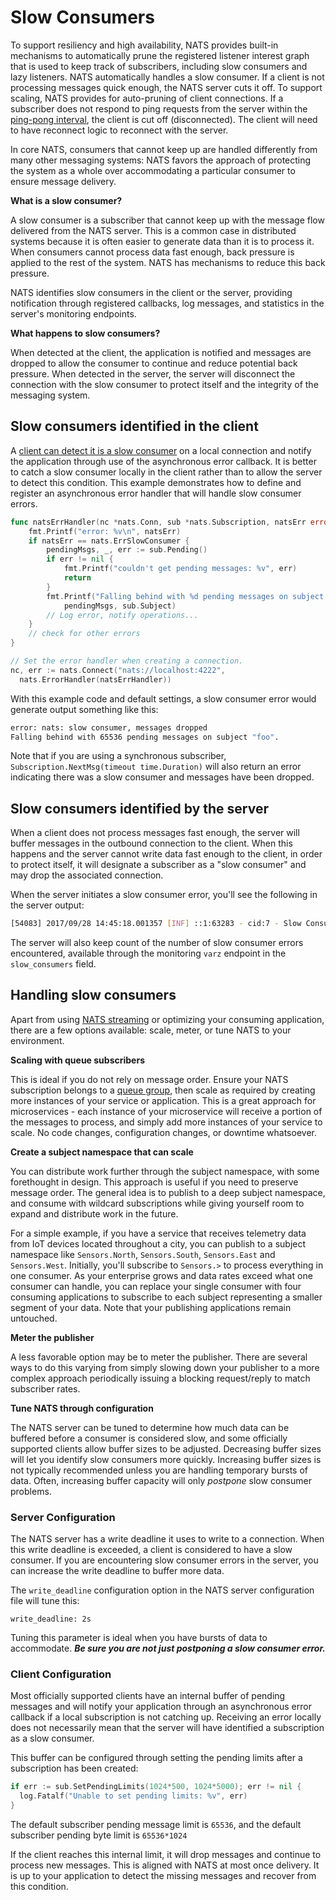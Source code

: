 # Slow Consumers

To support resiliency and high availability, NATS provides built-in mechanisms to automatically prune the registered listener interest graph that is used to keep track of subscribers, including slow consumers and lazy listeners. NATS automatically handles a slow consumer. If a client is not processing messages quick enough, the NATS server cuts it off. To support scaling, NATS provides for auto-pruning of client connections. If a subscriber does not respond to ping requests from the server within the [ping-pong interval](../../nats-protocol/nats-protocol/#PINGPONG), the client is cut off \(disconnected\). The client will need to have reconnect logic to reconnect with the server.

In core NATS, consumers that cannot keep up are handled differently from many other messaging systems: NATS favors the approach of protecting the system as a whole over accommodating a particular consumer to ensure message delivery.

**What is a slow consumer?**

A slow consumer is a subscriber that cannot keep up with the message flow delivered from the NATS server. This is a common case in distributed systems because it is often easier to generate data than it is to process it. When consumers cannot process data fast enough, back pressure is applied to the rest of the system. NATS has mechanisms to reduce this back pressure.

NATS identifies slow consumers in the client or the server, providing notification through registered callbacks, log messages, and statistics in the server's monitoring endpoints.

**What happens to slow consumers?**

When detected at the client, the application is notified and messages are dropped to allow the consumer to continue and reduce potential back pressure. When detected in the server, the server will disconnect the connection with the slow consumer to protect itself and the integrity of the messaging system.

## Slow consumers identified in the client

A [client can detect it is a slow consumer](../../developing-with-nats/events/slow) on a local connection and notify the application through use of the asynchronous error callback. It is better to catch a slow consumer locally in the client rather than to allow the server to detect this condition. This example demonstrates how to define and register an asynchronous error handler that will handle slow consumer errors.

```go
func natsErrHandler(nc *nats.Conn, sub *nats.Subscription, natsErr error) {
    fmt.Printf("error: %v\n", natsErr)
    if natsErr == nats.ErrSlowConsumer {
        pendingMsgs, _, err := sub.Pending()
        if err != nil {
            fmt.Printf("couldn't get pending messages: %v", err)
            return
        }
        fmt.Printf("Falling behind with %d pending messages on subject %q.\n",
            pendingMsgs, sub.Subject)
        // Log error, notify operations...
    }
    // check for other errors
}

// Set the error handler when creating a connection.
nc, err := nats.Connect("nats://localhost:4222",
  nats.ErrorHandler(natsErrHandler))
```

With this example code and default settings, a slow consumer error would generate output something like this:

```bash
error: nats: slow consumer, messages dropped
Falling behind with 65536 pending messages on subject "foo".
```

Note that if you are using a synchronous subscriber, `Subscription.NextMsg(timeout time.Duration)` will also return an error indicating there was a slow consumer and messages have been dropped.

## Slow consumers identified by the server

When a client does not process messages fast enough, the server will buffer messages in the outbound connection to the client. When this happens and the server cannot write data fast enough to the client, in order to protect itself, it will designate a subscriber as a "slow consumer" and may drop the associated connection.

When the server initiates a slow consumer error, you'll see the following in the server output:

```bash
[54083] 2017/09/28 14:45:18.001357 [INF] ::1:63283 - cid:7 - Slow Consumer Detected
```

The server will also keep count of the number of slow consumer errors encountered, available through the monitoring `varz` endpoint in the `slow_consumers` field.

## Handling slow consumers

Apart from using [NATS streaming](../../nats-streaming-concepts/intro.md) or optimizing your consuming application, there are a few options available: scale, meter, or tune NATS to your environment.

**Scaling with queue subscribers**

This is ideal if you do not rely on message order. Ensure your NATS subscription belongs to a [queue group](../../nats-concepts/queue.md), then scale as required by creating more instances of your service or application. This is a great approach for microservices - each instance of your microservice will receive a portion of the messages to process, and simply add more instances of your service to scale. No code changes, configuration changes, or downtime whatsoever.

**Create a subject namespace that can scale**

You can distribute work further through the subject namespace, with some forethought in design. This approach is useful if you need to preserve message order. The general idea is to publish to a deep subject namespace, and consume with wildcard subscriptions while giving yourself room to expand and distribute work in the future.

For a simple example, if you have a service that receives telemetry data from IoT devices located throughout a city, you can publish to a subject namespace like `Sensors.North`, `Sensors.South`, `Sensors.East` and `Sensors.West`. Initially, you'll subscribe to `Sensors.>` to process everything in one consumer. As your enterprise grows and data rates exceed what one consumer can handle, you can replace your single consumer with four consuming applications to subscribe to each subject representing a smaller segment of your data. Note that your publishing applications remain untouched.

**Meter the publisher**

A less favorable option may be to meter the publisher. There are several ways to do this varying from simply slowing down your publisher to a more complex approach periodically issuing a blocking request/reply to match subscriber rates.

**Tune NATS through configuration**

The NATS server can be tuned to determine how much data can be buffered before a consumer is considered slow, and some officially supported clients allow buffer sizes to be adjusted. Decreasing buffer sizes will let you identify slow consumers more quickly. Increasing buffer sizes is not typically recommended unless you are handling temporary bursts of data. Often, increasing buffer capacity will only _postpone_ slow consumer problems.

### Server Configuration

The NATS server has a write deadline it uses to write to a connection. When this write deadline is exceeded, a client is considered to have a slow consumer. If you are encountering slow consumer errors in the server, you can increase the write deadline to buffer more data.

The `write_deadline` configuration option in the NATS server configuration file will tune this:

```text
write_deadline: 2s
```

Tuning this parameter is ideal when you have bursts of data to accommodate. _**Be sure you are not just postponing a slow consumer error.**_

### Client Configuration

Most officially supported clients have an internal buffer of pending messages and will notify your application through an asynchronous error callback if a local subscription is not catching up. Receiving an error locally does not necessarily mean that the server will have identified a subscription as a slow consumer.

This buffer can be configured through setting the pending limits after a subscription has been created:

```go
if err := sub.SetPendingLimits(1024*500, 1024*5000); err != nil {
  log.Fatalf("Unable to set pending limits: %v", err)
}
```

The default subscriber pending message limit is `65536`, and the default subscriber pending byte limit is `65536*1024`

If the client reaches this internal limit, it will drop messages and continue to process new messages. This is aligned with NATS at most once delivery. It is up to your application to detect the missing messages and recover from this condition.

